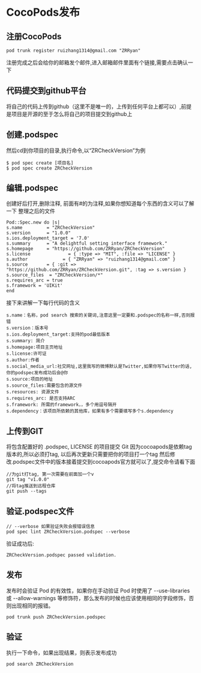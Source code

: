 # CocoPods发布

## 注册CocoPods


	pod trunk register ruizhang1314@gmail.com "ZRRyan" 
注册完成之后会给你的邮箱发个邮件,进入邮箱邮件里面有个链接,需要点击确认一下

## 代码提交到github平台
将自己的代码上传到github（这里不是唯一的，上传到任何平台上都可以）,前提是项目是开源的至于怎么将自己的项目提交到github上

## 创建.podspec
然后cd到你项目的目录,执行命令,以“ZRCheckVersion”为例

	$ pod spec create [项目名]
	$ pod spec create ZRCheckVersion
	
## 编辑.podspec
创建好后打开,删除注释, 前面有#的为注释,如果你想知道每个东西的含义可以了解一下
整理之后的文件

	Pod::Spec.new do |s|
    s.name         = "ZRCheckVersion"
    s.version      = "1.0.0"
    s.ios.deployment_target = '7.0'
    s.summary      = "A delightful setting interface framework."
    s.homepage     = "https://github.com/ZRRyan/ZRCheckVersion"
    s.license              = { :type => "MIT", :file => "LICENSE" }
    s.author             = { "ZRRyan" => "ruizhang1314@gmail.com" }
    s.source       = { :git => "https://github.com/ZRRyan/ZRCheckVersion.git", :tag => s.version }
    s.source_files  = "ZRCheckVersion/*"
    s.requires_arc = true
    s.framework = 'UIKit'
	end
	
接下来讲解一下每行代码的含义

	s.name：名称，pod search 搜索的关键词,注意这里一定要和.podspec的名称一样,否则报错
	s.version：版本号
	s.ios.deployment_target:支持的pod最低版本
	s.summary: 简介
	s.homepage:项目主页地址
	s.license:许可证
	s.author:作者
	s.social_media_url:社交网址,这里我写的微博默认是Twitter,如果你写Twitter的话,你的podspec发布成功后会@你
	s.source:项目的地址
	s.source_files:需要包含的源文件
	s.resources: 资源文件
	s.requires_arc: 是否支持ARC
	s.framework: 所需的framework，，多个用逗号隔开
	s.dependency：该项目所依赖的其他库，如果有多个需要填写多个s.dependency




## 上传到GIT
将包含配置好的 .podspec, LICENSE 的项目提交 Git
因为cocoapods是依赖tag版本的,所以必须打tag,
以后再次更新只需要把你的项目打一个tag
然后修改.podspec文件中的版本接着提交到cocoapods官方就可以了,提交命令请看下面

	//为git打tag, 第一次需要在前面加一个v
	git tag "v1.0.0" 
	//将tag推送到远程仓库
	git push --tags 
	
## 验证.podspec文件
	// --verbose 如果验证失败会报错误信息
	pod spec lint ZRCheckVersion.podspec --verbose

验证成功后:

	ZRCheckVersion.podspec passed validation.

## 发布
发布时会验证 Pod 的有效性，如果你在手动验证 Pod 时使用了 --use-libraries 或 --allow-warnings 等修饰符，那么发布的时候也应该使用相同的字段修饰，否则出现相同的报错。

	pod trunk push ZRCheckVersion.podspec
	
	
## 验证 
执行一下命令，如果出现结果，则表示发布成功
	
	pod search ZRCheckVersion

